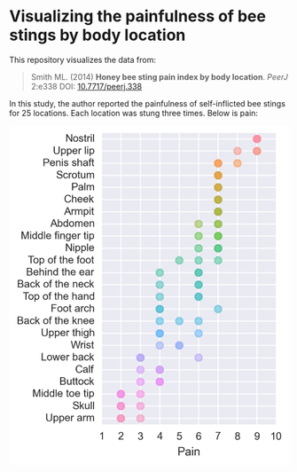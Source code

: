 # Visualizing the painfulness of bee stings by body location

This repository visualizes the data from:

> Smith ML. (2014) **Honey bee sting pain index by body location**. *PeerJ* 2:e338 DOI: [10.7717/peerj.338](https://dx.doi.org/10.7717/peerj.338)

In this study, the author reported the painfulness of self-inflicted bee stings for 25 locations. Each location was stung three times. Below is pain:

![](figure/locations.png?raw=true)

